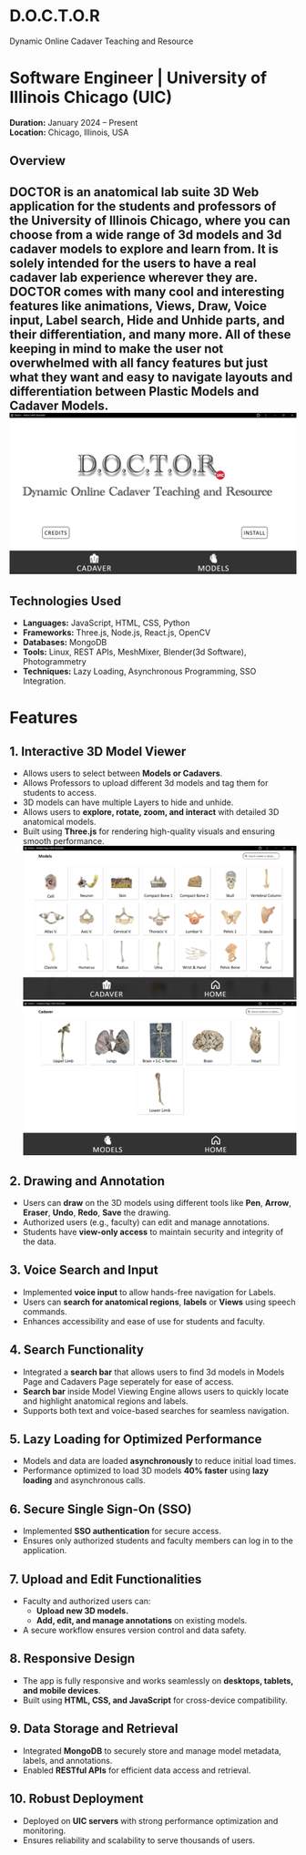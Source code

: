 # D.O.C.T.O.R
Dynamic Online Cadaver Teaching and Resource

# Software Engineer | University of Illinois Chicago (UIC)
**Duration:** January 2024 – Present  
**Location:** Chicago, Illinois, USA  

## Overview  
DOCTOR is an anatomical lab suite 3D Web application for the students and professors of the University of Illinois Chicago, where you can choose from a wide range of 3d models and 3d cadaver models to explore and learn from. It is solely intended for the users to have a real cadaver lab experience wherever they are. DOCTOR comes with many cool and interesting features like animations, Views, Draw, Voice input, Label search, Hide and Unhide parts, and their differentiation, and many more. All of these keeping in mind to make the user not overwhelmed with all fancy features but just what they want and easy to navigate layouts and differentiation between Plastic Models and Cadaver Models.
![Home Page](Homepage.png)
---
## Technologies Used  
- **Languages:** JavaScript, HTML, CSS, Python  
- **Frameworks:** Three.js, Node.js, React.js, OpenCV 
- **Databases:** MongoDB  
- **Tools:** Linux, REST APIs, MeshMixer, Blender(3d Software), Photogrammetry
- **Techniques:** Lazy Loading, Asynchronous Programming, SSO Integration.

# Features
## 1. **Interactive 3D Model Viewer**  
   - Allows users to select between  **Models or Cadavers**.
   - Allows Professors to upload different 3d models and tag them for students to access.
   - 3D models can have multiple Layers to hide and unhide. 
   - Allows users to **explore, rotate, zoom, and interact** with detailed 3D anatomical models.  
   - Built using **Three.js** for rendering high-quality visuals and ensuring smooth performance.
         ![Models Page](modelspage.png)
         ![Cadavers Page](cadaverspage.png)
## 2. **Drawing and Annotation**  
   - Users can **draw** on the 3D models using different tools like **Pen**, **Arrow**, **Eraser**, **Undo**, **Redo**, **Save** the drawing.  
   - Authorized users (e.g., faculty) can edit and manage annotations.  
   - Students have **view-only access** to maintain security and integrity of the data.
## 3. **Voice Search and Input**  
   - Implemented **voice input** to allow hands-free navigation for Labels.  
   - Users can **search for anatomical regions**, **labels** or **Views** using speech commands.  
   - Enhances accessibility and ease of use for students and faculty.  

## 4. **Search Functionality**  
   - Integrated a **search bar** that allows users to find 3d models in Models Page and Cadavers Page seperately for ease of access.
   - **Search bar** inside Model Viewing Engine allows users to quickly locate and highlight anatomical regions and labels.  
   - Supports both text and voice-based searches for seamless navigation.  

## 5. **Lazy Loading for Optimized Performance**  
   - Models and data are loaded **asynchronously** to reduce initial load times.  
   - Performance optimized to load 3D models **40% faster** using **lazy loading** and asynchronous calls.  

## 6. **Secure Single Sign-On (SSO)**  
   - Implemented **SSO authentication** for secure access.  
   - Ensures only authorized students and faculty members can log in to the application.  

## 7. **Upload and Edit Functionalities**  
   - Faculty and authorized users can:  
      - **Upload new 3D models.**  
      - **Add, edit, and manage annotations** on existing models.  
   - A secure workflow ensures version control and data safety.  

## 8. **Responsive Design**  
   - The app is fully responsive and works seamlessly on **desktops, tablets, and mobile devices**.  
   - Built using **HTML, CSS, and JavaScript** for cross-device compatibility.  

## 9. **Data Storage and Retrieval**  
   - Integrated **MongoDB** to securely store and manage model metadata, labels, and annotations.  
   - Enabled **RESTful APIs** for efficient data access and retrieval.  

## 10. **Robust Deployment**  
   - Deployed on **UIC servers** with strong performance optimization and monitoring.  
   - Ensures reliability and scalability to serve thousands of users.


